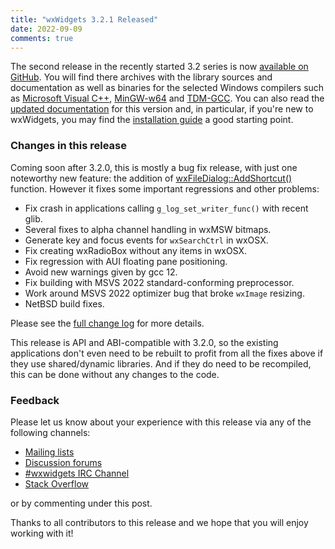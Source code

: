 ```yaml
---
title: "wxWidgets 3.2.1 Released"
date: 2022-09-09
comments: true
---
```


The second release in the recently started 3.2 series is now [available on GitHub][1].
You will find there archives with the library sources and
documentation as well as binaries for the selected Windows compilers such as
[Microsoft Visual C++](https://visualstudio.microsoft.com/),
[MinGW-w64](https://mingw-w64.org/) and
[TDM-GCC](https://jmeubank.github.io/tdm-gcc/). You can also read the
[updated documentation][2] for this version and, in particular, if you're
new to wxWidgets, you may find the [installation guide][3] a good starting
point.

[1]: https://github.com/wxWidgets/wxWidgets/releases/tag/v3.2.1
[2]: https://docs.wxwidgets.org/3.2.1/
[3]: https://docs.wxwidgets.org/3.2.1/overview_install.html

### Changes in this release

Coming soon after 3.2.0, this is mostly a bug fix release, with just one
noteworthy new feature: the addition of [wxFileDialog::AddShortcut()][4] function.
However it fixes some important regressions and other problems:

- Fix crash in applications calling `g_log_set_writer_func()` with recent glib.
- Several fixes to alpha channel handling in wxMSW bitmaps.
- Generate key and focus events for `wxSearchCtrl` in wxOSX.
- Fix creating wxRadioBox without any items in wxOSX.
- Fix regression with AUI floating pane positioning.
- Avoid new warnings given by gcc 12.
- Fix building with MSVS 2022 standard-conforming preprocessor.
- Work around MSVS 2022 optimizer bug that broke `wxImage` resizing.
- NetBSD build fixes.

[4]: https://docs.wxwidgets.org/3.2.1/classwx_file_dialog.html#aea928653b970543bc3585a028800f9e8

Please see the [full change log][5] for more details.

[5]: https://raw.githubusercontent.com/wxWidgets/wxWidgets/v3.2.1/docs/changes.txt

This release is API and ABI-compatible with 3.2.0, so the existing
applications don't even need to be rebuilt to profit from all the fixes
above if they use shared/dynamic libraries. And if they do need to be
recompiled, this can be done without any changes to the code.


### Feedback

Please let us know about your experience with this release via any of the
following channels:

* [Mailing lists](https://www.wxwidgets.org/support/mailing-lists/)
* [Discussion forums](https://forums.wxwidgets.org/)
* [#wxwidgets IRC Channel](https://www.wxwidgets.org/support/irc/)
* [Stack Overflow](https://stackoverflow.com/questions/tagged/wxwidgets)

or by commenting under this post.

Thanks to all contributors to this release and we hope that you will enjoy
working with it!
